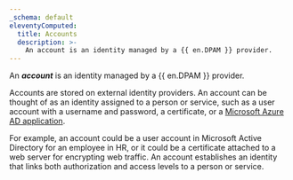 ```yaml
---
_schema: default
eleventyComputed:
  title: Accounts
  description: >-
    An account is an identity managed by a {{ en.DPAM }} provider.
---
```

An ***account*** is an identity managed by a {{ en.DPAM }} provider.

Accounts are stored on external identity providers. An account can be thought of as an identity assigned to a person or service, such as a user account with a username and password, a certificate, or a [Microsoft Azure AD application](https://learn.microsoft.com/en-us/entra/identity-platform/app-objects-and-service-principals?tabs=browser).

For example, an account could be a user account in Microsoft Active Directory for an employee in HR, or it could be a certificate attached to a web server for encrypting web traffic. An account establishes an identity that links both authorization and access levels to a person or service.
